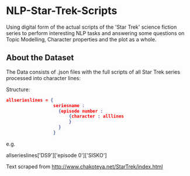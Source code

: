 # NLP-Star-Trek-Scripts
Using digital form of the actual scripts of the 'Star Trek' science fiction series to perform interesting NLP tasks and answering some questions on Topic Modelling, Character properties and the plot as a whole.


## About the Dataset

The Data consists of .json files with the full scripts of all Star Trek series processed into character lines:

Structure:

```json
allserieslines = { 
                  seriesname : 
                    {episode number : 
                        {character : alllines
                        }
                    }
                  }
```
e.g.

allserieslines['DS9']['episode 0']['SISKO']

Text scraped from http://www.chakoteya.net/StarTrek/index.html
